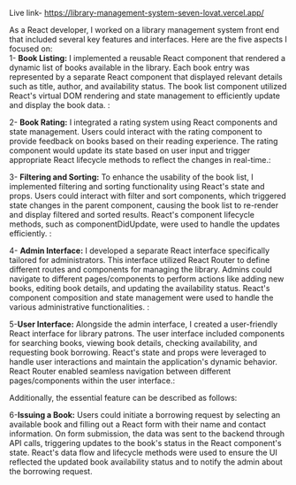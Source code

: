 Live link- https://library-management-system-seven-lovat.vercel.app/  <br>

As a React developer, I worked on a library management system front end that included several key features and interfaces. Here are the five aspects I focused on:<br>
1- <b>Book Listing:</b> I implemented a reusable React component that rendered a dynamic list of books available in the library. Each book entry was represented by a separate React component that displayed relevant details such as title, author, and availability status. The book list component utilized React's virtual DOM rendering and state management to efficiently update and display the book data. :<br>

2- <b>Book Rating:</b> I integrated a rating system using React components and state management. Users could interact with the rating component to provide feedback on books based on their reading experience. The rating component would update its state based on user input and trigger appropriate React lifecycle methods to reflect the changes in real-time.:<br>

3- <b>Filtering and Sorting:</b> To enhance the usability of the book list, I implemented filtering and sorting functionality using React's state and props. Users could interact with filter and sort components, which triggered state changes in the parent component, causing the book list to re-render and display filtered and sorted results. React's component lifecycle methods, such as componentDidUpdate, were used to handle the updates efficiently. :<br>

4- <b>Admin Interface:</b> I developed a separate React interface specifically tailored for administrators. This interface utilized React Router to define different routes and components for managing the library. Admins could navigate to different pages/components to perform actions like adding new books, editing book details, and updating the availability status. React's component composition and state management were used to handle the various administrative functionalities. :<br>

5-<b>User Interface:</b> Alongside the admin interface, I created a user-friendly React interface for library patrons. The user interface included components for searching books, viewing book details, checking availability, and requesting book borrowing. React's state and props were leveraged to handle user interactions and maintain the application's dynamic behavior. React Router enabled seamless navigation between different pages/components within the user interface.:<br>

Additionally, the essential feature can be described as follows: <br>


6-<b>Issuing a Book:</b> Users could initiate a borrowing request by selecting an available book and filling out a React form with their name and contact information. On form submission, the data was sent to the backend through API calls, triggering updates to the book's status in the React component's state. React's data flow and lifecycle methods were used to ensure the UI reflected the updated book availability status and to notify the admin about the borrowing request. <br>


